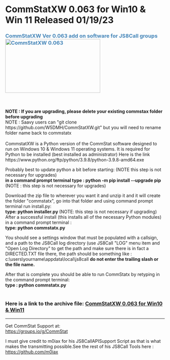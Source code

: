 # CommStatXW 0.063 for Win10 & Win 11 Released 01/19/23
<h3 style="color: #4485b8;">CommStatXW Ver 0.063 add on software for JS8Call groups&nbsp;&nbsp;<img src="https://github.com/W5DMH/CommStatXR/blob/main/CommStatXBeta.png?raw=true" alt="CommStatXW 0.063" width="300" height="170" /></h3>
<br><br>
<b>NOTE : If you are upgrading, please delete your existing commstax folder before upgrading</b> <br>
NOTE : Saavy users can "git clone https://github.com/W5DMH/CommStatXW.git" but you will need to rename folder name back to commstatx
<br><br>
CommstatXW is a Python version of the CommStat software designed to run on Windows 10 & Windows 11 operating systems. 
It is required for Python to be installed (best installed as administrator) 
Here is the link https://www.python.org/ftp/python/3.9.8/python-3.9.8-amd64.exe

Probably best to update python a bit before starting: (NOTE this step is not necessary for upgrades)<br>
<b>in a command prompt terminal type : python -m pip install --upgrade pip </b> (NOTE : this step is not necessary for upgrades)<br>

Download the zip file to wherever you want it and unzip it and it will create the folder "commstatx", go into that folder and using command prompt terminal run install.py: <br>
<b>type: python installer.py </b>(NOTE: this step is not necessary if upgrading)<br>
After a successful install (this installs all of the necessary Python modules) in a command prompt terminal : <br>
<b>type: python commstatx.py</b>    

You should see a settings window that must be populated with a callsign, and a path to the 
JS8Call log directory (use JS8Call "LOG" menu item and "Open Log Directory" to get the path and
make sure there is in fact a DIRECTED.TXT file there, the path should be something like : 
c:\users\yourname\appdata\local\js8call <b>do not enter the trailing slash or the file name.</b> 

After that is complete you should be able to run CommStatx by retyping in the command prompt terminal:<br>
<b> type : python commstatx.py </b>
<br>
<BR>

 
<h3>Here is a link to the archive file:&nbsp;<a href="https://github.com/W5DMH/CommStatXW/raw/main/commstatx.zip" target="_blank" rel="noopener">CommStatXW 0.063 for Win10 & Win11 </a></h3>
<hr />

Get CommStat Support at: <br>
https://groups.io/g/CommStat

I must give credit to m0iax for his JS8CallAPISupport Script as that is what makes the transmitting possible.See the rest of his JS8Call Tools here : https://github.com/m0iax
<br>
